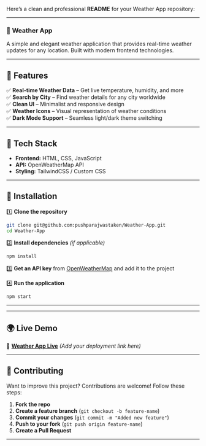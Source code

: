 Here’s a clean and professional **README** for your Weather App repository:  

---

### 📌 **Weather App**  

  

A simple and elegant weather application that provides real-time weather updates for any location. Built with modern frontend technologies.  

---

## 🌟 **Features**  
✅ **Real-time Weather Data** – Get live temperature, humidity, and more  
✅ **Search by City** – Find weather details for any city worldwide  
✅ **Clean UI** – Minimalist and responsive design  
✅ **Weather Icons** – Visual representation of weather conditions  
✅ **Dark Mode Support** – Seamless light/dark theme switching  

---

## 🚀 **Tech Stack**  
- **Frontend:** HTML, CSS, JavaScript  
- **API:** OpenWeatherMap API  
- **Styling:** TailwindCSS / Custom CSS  

---

## 🔧 **Installation**  

1️⃣ **Clone the repository**  
```sh
git clone git@github.com:pushparajwastaken/Weather-App.git
cd Weather-App
```

2️⃣ **Install dependencies** _(if applicable)_  
```sh
npm install
```

3️⃣ **Get an API key** from [OpenWeatherMap](https://openweathermap.org/api) and add it to the project  

4️⃣ **Run the application**  
```sh
npm start
```

---

  

---

## 🌍 **Live Demo**  
🔗 **[Weather App Live](#)** _(Add your deployment link here)_  

---

## 🤝 **Contributing**  
Want to improve this project? Contributions are welcome! Follow these steps:  

1. **Fork the repo**  
2. **Create a feature branch** (`git checkout -b feature-name`)  
3. **Commit your changes** (`git commit -m "Added new feature"`)  
4. **Push to your fork** (`git push origin feature-name`)  
5. **Create a Pull Request**  

---
